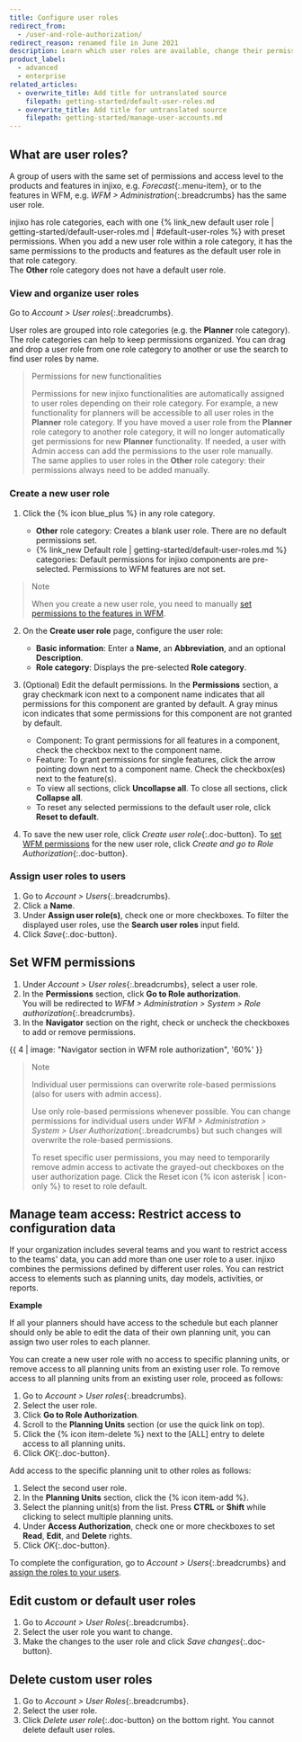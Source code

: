 ```yaml
---
title: Configure user roles
redirect_from:
  - /user-and-role-authorization/
redirect_reason: renamed file in June 2021
description: Learn which user roles are available, change their permissions, create new user roles, and assign roles to users.
product_label:
  - advanced
  - enterprise
related_articles:
  - overwrite_title: Add title for untranslated source
    filepath: getting-started/default-user-roles.md
  - overwrite_title: Add title for untranslated source
    filepath: getting-started/manage-user-accounts.md
---
```


## What are user roles?

A group of users with the same set of permissions and access level to the products and features in injixo, e.g. _Forecast_{:.menu-item}, or to the features in WFM, e.g. _WFM > Administration_{:.breadcrumbs} has the same user role.

injixo has role categories, each with one {% link_new default user role | getting-started/default-user-roles.md | #default-user-roles %} with preset permissions. When you add a new user role within a role category, it has the same permissions to the products and features as the default user role in that role category.<br>
The **Other** role category does not have a default user role.

### View and organize user roles

Go to _Account > User roles_{:.breadcrumbs}.

   User roles are grouped into role categories (e.g. the **Planner** role category). The role categories can help to keep permissions organized. You can drag and drop a user role from one role category to another or use the search to find user roles by name.
   
   > Permissions for new functionalities 
   >   
   > Permissions for new injixo functionalities are automatically assigned to user roles depending on their role category. For example, a new functionality for planners will be accessible to all user roles in the **Planner** role category. If you have moved a user role from the **Planner** role category to another role category, it will no longer automatically get permissions for new **Planner** functionality. If needed, a user with Admin access can add the permissions to the user role manually.<br> The same applies to user roles in the **Other** role category: their permissions always need to be added manually.

### Create a new user role

1. Click the {% icon blue_plus %} in any role category.

   - **Other** role category: Creates a blank user role. There are no default permissions set.
   - {% link_new Default role | getting-started/default-user-roles.md %} categories: Default permissions for injixo components are pre-selected. Permissions to WFM features are not set.
  > Note
  >
  > When you create a new user role, you need to manually [set permissions to the features in WFM](#set-wfm-permissions).

2. On the **Create user role** page, configure the user role:

   - **Basic information**: Enter a **Name**, an **Abbreviation**, and an optional **Description**.
   - **Role category**: Displays the pre-selected **Role category**.

3. (Optional) Edit the default permissions. In the **Permissions** section, a gray checkmark icon next to a component name indicates that all permissions for this component are granted by default. A gray minus icon indicates that some permissions for this component are not granted by default.
   - Component: To grant permissions for all features in a component, check the checkbox next to the component name.
   - Feature: To grant permissions for single features, click the arrow pointing down next to a component name. Check the checkbox(es) next to the feature(s).
   - To view all sections, click **Uncollapse all**. To close all sections, click **Collapse all**.
   - To reset any selected permissions to the default user role, click **Reset to default**.
4. To save the new user role, click _Create user role_{:.doc-button}. To [set WFM permissions](#set-wfm-permissions) for the new user role, click _Create and go to Role Authorization_{:.doc-button}.

### Assign user roles to users

1. Go to _Account > Users_{:.breadcrumbs}.
2. Click a **Name**.
3. Under **Assign user role(s)**, check one or more checkboxes. To filter the displayed user roles, use the **Search user roles** input field.
4. Click _Save_{:.doc-button}.

## Set WFM permissions

1. Under _Account > User roles_{:.breadcrumbs}, select a user role.
2. In the **Permissions** section, click **Go to Role authorization**.  
   You will be redirected to _WFM > Administration > System > Role authorization_{:.breadcrumbs}.
3. In the **Navigator** section on the right, check or uncheck the checkboxes to add or remove permissions.

{{ 4 | image: "Navigator section in WFM role authorization", '60%' }}

> Note
>
> Individual user permissions can overwrite role-based permissions (also for users with admin access).
>
> Use only role-based permissions whenever possible. You can change permissions for individual users under _WFM > Administration > System > User Authorization_{:.breadcrumbs} but such changes will overwrite the role-based permissions. 
>
> To reset specific user permissions, you may need to temporarily remove admin access to activate the grayed-out checkboxes on the user authorization page. Click the Reset icon {% icon asterisk | icon-only %} to reset to role default.

## Manage team access: Restrict access to configuration data

If your organization includes several teams and you want to restrict access to the teams' data, you can add more than one user role to a user. injixo combines the permissions defined by different user roles. You can restrict access to elements such as planning units, day models, activities, or reports.

**Example**

If all your planners should have access to the schedule but each planner should only be able to edit the data of their own planning unit, you can assign two user roles to each planner.

You can create a new user role with no access to specific planning units, or remove access to all planning units from an existing user role. To remove access to all planning units from an existing user role, proceed as follows:

1. Go to _Account > User roles_{:.breadcrumbs}.
2. Select the user role.
3. Click **Go to Role Authorization**.
4. Scroll to the **Planning Units** section (or use the quick link on top).
5. Click the {% icon item-delete %} next to the [ALL] entry to delete access to all planning units.
6. Click _OK_{:.doc-button}.

Add access to the specific planning unit to other roles as follows:

1. Select the second user role.
2. In the **Planning Units** section, click the {% icon item-add %}.
3. Select the planning unit(s) from the list. Press **CTRL** or **Shift** while clicking to select multiple planning units.
4. Under **Access Authorization**, check one or more checkboxes to set **Read**, **Edit**, and **Delete** rights.
5. Click _OK_{:.doc-button}.

To complete the configuration, go to _Account > Users_{:.breadcrumbs} and [assign the roles to your users](#assign-user-roles-to-users).

## Edit custom or default user roles

1. Go to _Account > User Roles_{:.breadcrumbs}.
2. Select the user role you want to change.
3. Make the changes to the user role and click _Save changes_{:.doc-button}.

## Delete custom user roles

1. Go to _Account > User Roles_{:.breadcrumbs}.
2. Select the user role.
3. Click _Delete user role_{:.doc-button} on the bottom right. You cannot delete default user roles.
